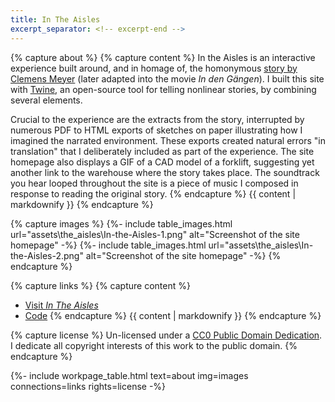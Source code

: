```yaml
---
title: In The Aisles
excerpt_separator: <!-- excerpt-end -->
---
```



{% capture about %}
{% capture content %}
In the Aisles is an interactive experience built around, and in homage of, the homonymous [story by Clemens Meyer](https://www.thewhitereview.org/fiction/in-the-aisles/) (later adapted into the movie _In den Gängen_). I built this site with [Twine](https://twinery.org/), an open-source tool for telling nonlinear stories, by combining several elements. 

Crucial to the experience are the extracts from the story, interrupted by numerous PDF to HTML exports of sketches on paper illustrating how I imagined the narrated environment. These exports created natural errors "in translation" that I deliberately included as part of the experience. The site homepage also displays a GIF of a CAD model of a forklift, suggesting yet another link to the warehouse where the story takes place. The soundtrack you hear looped throughout the site is a piece of music I composed in response to reading the original story.
{% endcapture %}
{{ content | markdownify }}
{% endcapture %}

{% capture images %}
{%- include table_images.html url="assets\the_aisles\In-the-Aisles-1.png" alt="Screenshot of the site homepage" -%}
{%- include table_images.html url="assets\the_aisles\In-the-Aisles-2.png" alt="Screenshot of the site homepage" -%}
{% endcapture %}

{% capture links %}
{% capture content %}
* [Visit _In The Aisles_](https://francescoimola.github.io/In-The-Aisles/)
* [Code](https://github.com/francescoimola/In-The-Aisles)
{% endcapture %}
{{ content | markdownify }}
{% endcapture %}

{% capture license %}
Un-licensed under a <a href="https://creativecommons.org/publicdomain/zero/1.0/" target="_blank" rel="noopener" rel="noreferrer">CC0 Public Domain Dedication</a>. I dedicate all copyright interests of this work to the public domain.
{% endcapture %}

{%- include workpage_table.html text=about
img=images connections=links rights=license -%}
